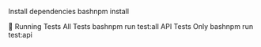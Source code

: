 
Install dependencies
bashnpm install



🧪 Running Tests
All Tests
bashnpm run test:all
API Tests Only
bashnpm run test:api
